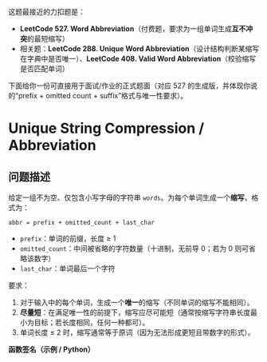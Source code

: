 这题最接近的力扣题是：

- **LeetCode 527. Word Abbreviation**（付费题，要求为一组单词生成**互不冲突**的最短缩写）
- 相关题：**LeetCode 288. Unique Word Abbreviation**（设计结构判断某缩写在字典中是否唯一）、**LeetCode 408. Valid Word Abbreviation**（校验缩写是否匹配单词）

下面给你一份可直接用于面试/作业的正式题面（对应 527 的生成版，并体现你说的“prefix + omitted count + suffix”格式与唯一性要求）。

# Unique String Compression / Abbreviation

## 问题描述

给定一组不为空、仅包含小写字母的字符串 `words`。为每个单词生成一个**缩写**，格式为：

```
abbr = prefix + omitted_count + last_char
```

- `prefix`：单词的前缀，长度 ≥ 1
- `omitted_count`：中间被省略的字符数量（十进制，无前导 0；若为 0 则可省略该数字）
- `last_char`：单词最后一个字符

要求：

1. 对于输入中的每个单词，生成一个**唯一**的缩写（不同单词的缩写不能相同）。
2. **尽量短**：在满足唯一性的前提下，缩写应尽可能短（通常按缩写字符串长度最小为目标；若长度相同，任何一种都可）。
3. 单词长度 ≤ 2 时，缩写通常等于原词（因为无法形成更短且带数字的形式）。

**函数签名（示例 / Python）**

```python
from typing import List
def abbreviate_unique(words: List[str]) -> List[str]:
    ...
```

## 示例

```
输入:
["like","god","internal","me","internet","interval","intension","face","intrusion"]

一种合法输出:
["l2e","god","internal","me","i6t","interval","inte4n","f2e","intr4n"]

解释：
- "like" → "l2e"
- "internal" 与 "interval" 首字母相同、末字母相同且长度相同，初始都会生成 "i6l"/"i6l" 冲突；
  需增加前缀长度逐步消解冲突，得到 "internal"（无法更短）与 "interval"。
- "internet" 与 "intension"/"intrusion" 也需要按前缀扩展至唯一。
```

## 约束（可与面试官确认）

- `1 ≤ len(words) ≤ 10^5`
- 每个单词仅含小写字母，`1 ≤ |word| ≤ 400`
- 期望时间复杂度：`O(n log n)` 或 `O(n · L)`（`L` 为均值长度），空间 `O(n)`

## 期望思路（与你的思路一致）

1. **初始缩写**：对每个词生成 `p=1` 的缩写：`word[0] + (len-2) + word[-1]`；若 `len ≤ 3`，一般不缩写。
2. **按冲突分组**：把产生相同缩写的词放到同一组。
3. **逐步增加前缀长度**：对每个冲突组，增加这些词的前缀长度 `p`（可用**字典树 / 前缀计数**或哈希），直到组内各词缩写唯一。
   - 常见实现：对同一组按原词排序，计算相邻词的**最长公共前缀**（LCP），令每个词的 `p = max(1, LCP_with_prev, LCP_with_next) + 1`，再据此形成缩写；若仍冲突，继续扩展。
4. **唯一性维护**：用哈希表记录已生成的缩写；若冲突，扩前缀或直接退回原词。

**复杂度**：分组 + LCP/前缀扩展可做到近似 `O(n · L)`；用 Trie 也可，但实现复杂些。

## Follow-up（分布式 / 全局唯一）

- 多机生成时，需保证全局唯一：
  - 先按**长度、首字母、末字母**分桶，同桶内再做前缀扩展；
  - 用集中式冲突检测（如 Redis/DB 唯一约束）或分区一致性哈希；
  - 若仍冲突，可**增加前缀长度**或在中间数后附加**稳定标识**（如分区号）。

------

若你需要，我可以补充一份 Python 参考实现：基于“同长度+首尾字符分组 + LCP 计算 + 逐步扩大前缀”的做法，能通过 527 的典型数据规模。